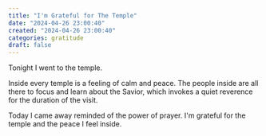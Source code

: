 ```yaml
---
title: "I'm Grateful for The Temple"
date: "2024-04-26 23:00:40"  
created: "2024-04-26 23:00:40"
categories: gratitude  
draft: false
---
```

Tonight I went to the temple. 

Inside every temple is a feeling of calm and peace. The people inside are all there to focus and learn about the Savior, which invokes a quiet reverence for the duration of the visit. 

Today I came away reminded of the power of prayer. I'm grateful for the temple and the peace I feel inside. 
